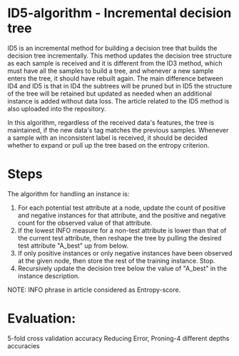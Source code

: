 # ID5-algorithm - Incremental decision tree

ID5 is an incremental method for building a decision tree that builds the decision tree incrementally. This method updates the decision tree structure as each sample is received and it is different from the ID3 method, which must have all the samples to build a tree, and whenever a new sample enters the tree, it should have rebuilt again. The main difference between ID4 and ID5 is that in ID4 the subtrees will be pruned but in ID5 the structure of the tree will be retained but updated as needed when an additional instance is added without data loss.  The article related to the ID5 method is also uploaded into the repository. 

In this algorithm, regardless of the received data's features, the tree is maintained, if the new data's tag matches the previous samples. Whenever a sample with an inconsistent label is received, it should be decided whether to expand or pull up the tree based on the entropy criterion.

# Steps

The algorithm for handling an instance is:
1. For each potential test attribute at a node, update the count of positive and negative instances for that attribute, and the positive and negative count for the observed value of that attribute.
2. If the lowest INFO measure for a non-test attribute is lower than that of the current test attribute, then reshape the tree by pulling the desired test attribute "A_best" up from below.
3. If only positive instances or only negative instances have been observed at the given node, then store the rest of the training instance. Stop.
4. Recursively update the decision tree below the value of "A_best" in the instance description.

NOTE: INFO phrase in article considered as Entropy-score.


# Evaluation:
5-fold cross validation
accuracy
Reducing Error, Proning-4 different depths accuracies
